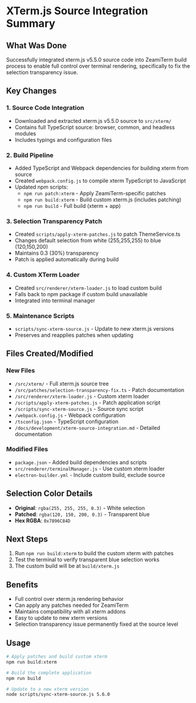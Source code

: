 # XTerm.js Source Integration Summary

## What Was Done

Successfully integrated xterm.js v5.5.0 source code into ZeamiTerm build process to enable full control over terminal rendering, specifically to fix the selection transparency issue.

## Key Changes

### 1. Source Code Integration
- Downloaded and extracted xterm.js v5.5.0 source to `src/xterm/`
- Contains full TypeScript source: browser, common, and headless modules
- Includes typings and configuration files

### 2. Build Pipeline
- Added TypeScript and Webpack dependencies for building xterm from source
- Created `webpack.config.js` to compile xterm TypeScript to JavaScript
- Updated npm scripts:
  - `npm run patch:xterm` - Apply ZeamiTerm-specific patches
  - `npm run build:xterm` - Build custom xterm.js (includes patching)
  - `npm run build` - Full build (xterm + app)

### 3. Selection Transparency Patch
- Created `scripts/apply-xterm-patches.js` to patch ThemeService.ts
- Changes default selection from white (255,255,255) to blue (120,150,200)
- Maintains 0.3 (30%) transparency
- Patch is applied automatically during build

### 4. Custom XTerm Loader
- Created `src/renderer/xterm-loader.js` to load custom build
- Falls back to npm package if custom build unavailable
- Integrated into terminal manager

### 5. Maintenance Scripts
- `scripts/sync-xterm-source.js` - Update to new xterm.js versions
- Preserves and reapplies patches when updating

## Files Created/Modified

### New Files
- `/src/xterm/` - Full xterm.js source tree
- `/src/patches/selection-transparency-fix.ts` - Patch documentation
- `/src/renderer/xterm-loader.js` - Custom xterm loader
- `/scripts/apply-xterm-patches.js` - Patch application script
- `/scripts/sync-xterm-source.js` - Source sync script
- `/webpack.config.js` - Webpack configuration
- `/tsconfig.json` - TypeScript configuration
- `/docs/development/xterm-source-integration.md` - Detailed documentation

### Modified Files
- `package.json` - Added build dependencies and scripts
- `src/renderer/terminalManager.js` - Use custom xterm loader
- `electron-builder.yml` - Include custom build, exclude source

## Selection Color Details
- **Original**: `rgba(255, 255, 255, 0.3)` - White selection
- **Patched**: `rgba(120, 150, 200, 0.3)` - Transparent blue
- **Hex RGBA**: `0x7896C84D`

## Next Steps

1. Run `npm run build:xterm` to build the custom xterm with patches
2. Test the terminal to verify transparent blue selection works
3. The custom build will be at `build/xterm.js`

## Benefits

- Full control over xterm.js rendering behavior
- Can apply any patches needed for ZeamiTerm
- Maintains compatibility with all xterm addons
- Easy to update to new xterm versions
- Selection transparency issue permanently fixed at the source level

## Usage

```bash
# Apply patches and build custom xterm
npm run build:xterm

# Build the complete application
npm run build

# Update to a new xterm version
node scripts/sync-xterm-source.js 5.6.0
```